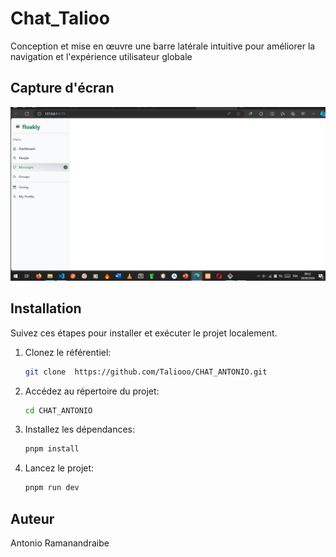 # Chat_Talioo

Conception et mise en œuvre une barre latérale intuitive pour améliorer la navigation et l'expérience utilisateur globale 

## Capture d'écran

![Capture d'écran du Sidebar](Sidebar.PNG)

## Installation

Suivez ces étapes pour installer et exécuter le projet localement.

1. Clonez le référentiel:

    ```bash
    git clone  https://github.com/Taliooo/CHAT_ANTONIO.git
    ```

2. Accédez au répertoire du projet:

    ```bash
    cd CHAT_ANTONIO
    ```

3. Installez les dépendances:

    ```bash
    pnpm install
    ```
4. Lancez le projet:

    ```bash
    pnpm run dev
    ```

## Auteur

Antonio Ramanandraibe

